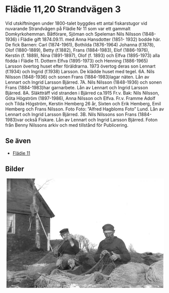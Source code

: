 # Flädie 11,20 Strandvägen 3

Vid utskiftningen under 1800-talet byggdes ett antal fiskarstugor vid nuvarande Strandvägen på Flädie Nr 11 som var ett gammalt Domkyrkohemman.
Båtförare, Sjöman och Speleman Nils Nilsson (1848-1936) i Flädie
gift 1874.09.11. med Anna Hansdotter (1851- 1932) bodde här.
De fick Barnen:
Carl (1874-1961), Bothilda (1876-1964) Johanna (f.1878), Olof (1880-1889), Betty (f.1882),
Frans (1884-1983), Elof (1886-1976), Kerstin (f. 1889), Nina (1891-1897), Olof (f. 1893)
och Elfva (1895-1973) alla födda i Flädie 11.
Dottern Elfva (1895-1973) och Henning (1886-1965) Larsson övertog huset efter föräldrarna.
1973 övertog deras son Lennart (f.1934) och Ingrid (f.1938) Larsson.
De klädde huset med tegel.
6A. Nils Nilsson (1848-1936) och sonen Frans (1884-1983)lagar näten.
Lån av Lennart och Ingrid Larsson Bjärred.
7A. Nils Nilsson (1848-1936) och sonen Frans (1884-1983)har garnarbete.
Lån av Lennart och Ingrid Larsson Bjärred.
8A. Släktträff vid stranden i Bjärred ca.1915
Fr.v. Bak: Nils Nilsson, Göta Högström (1897-1986), Anna Nilsson och Elfva.
Fr.v. Framme Adolf och Tilda Högström, Kerstin Hemberg 26 år,
Sixten och Erik Hemberg, Emil Hemberg och Frans Nilsson.
Foto Foto: ”Alfred Hagbloms Foto” Lund. Lån av Lennart och Ingrid Larsson Bjärred.
3B. Nils Nilssons son Frans (1884-1983)var också Fiskare.
Lån av Lennart och Ingrid Larsson Bjärred.
Foton från Benny Nilssons arkiv och med tillstånd för Publicering.

## Se även

* [Flädie 11](Flädie%2011.md)

## Bilder

![Flädie 11,20 Strandvägen 3 001.jpg](images/Flädie_11,20_Strandvägen_3_001.jpg)
